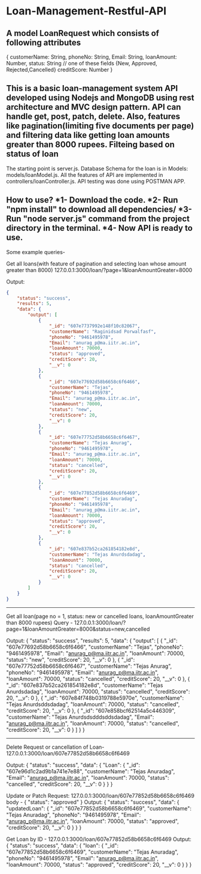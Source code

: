 # Loan-Management-Restful-API

## A model LoanRequest which consists of following attributes
{
  customerName: String,
  phoneNo: String,
  Email: String,
  loanAmount: Number,
  status: String  // one of these fields {New, Approved, Rejected,Cancelled}
  creditScore: Number 
}

## This is a basic loan-management system API developed using Nodejs and MongoDB using rest architecture and MVC design pattern. API can handle get, post, patch, delete. Also, features like pagination(limiting five documents per page) and filtering data like getting loan amounts greater than 8000 rupees. Filteing based on status of loan
The starting point is server.js. Database Schema for the loan is in Models: models/loanModel.js. All the features of API are implemented in controllers/loanController.js. API testing was done using POSTMAN APP.

How to use?
*1- Download the code.
*2- Run "npm install" to download all dependencies/
*3- Run "node server.js" command from the project directory in the terminal.
*4- Now API is ready to use.
--------------------------------------------------------------------------------------------------------------------------------------------
Some example queries-

Get all loans(with feature of pagination and selecting loan whose amount greater than 8000)
127.0.0.1:3000/loan/?page=1&loanAmountGreater=8000




Output:
```json
{
    "status": "success",
    "results": 5,
    "data": {
        "output": [
            {
                "_id": "607e7737992e148f10c82067",
                "customerName": "Raginidsad Porwalfasf",
                "phoneNo": "9461495978",
                "Email": "anurag_p@ma.iitr.ac.in",
                "loanAmount": 70000,
                "status": "approved",
                "creditScore": 20,
                "__v": 0
            },
            {
                "_id": "607e77692d58b6658c6f6466",
                "customerName": "Tejas",
                "phoneNo": "9461495978",
                "Email": "anurag_p@ma.iitr.ac.in",
                "loanAmount": 70000,
                "status": "new",
                "creditScore": 20,
                "__v": 0
            },
            {
                "_id": "607e77752d58b6658c6f6467",
                "customerName": "Tejas Anurag",
                "phoneNo": "9461495978",
                "Email": "anurag_p@ma.iitr.ac.in",
                "loanAmount": 70000,
                "status": "cancelled",
                "creditScore": 20,
                "__v": 0
            },
            {
                "_id": "607e77852d58b6658c6f6469",
                "customerName": "Tejas Anuradag",
                "phoneNo": "9461495978",
                "Email": "anurag_p@ma.iitr.ac.in",
                "loanAmount": 70000,
                "status": "approved",
                "creditScore": 20,
                "__v": 0
            },
            {
                "_id": "607e837b52ca261854182e8d",
                "customerName": "Tejas Anurdsdadag",
                "loanAmount": 70000,
                "status": "cancelled",
                "creditScore": 20,
                "__v": 0
            }
        ]
    }
}
```
----------------------------------------------------------------------------------------------------------------------------------------------
Get all loan(page no = 1, status: new or cancelled loans, loanAmountGreater than 8000 rupees)
Query - 127.0.0.1:3000/loan/?page=1&loanAmountGreater=8000&status=new,cancelled

Output:
{
    "status": "success",
    "results": 5,
    "data": {
        "output": [
            {
                "_id": "607e77692d58b6658c6f6466",
                "customerName": "Tejas",
                "phoneNo": "9461495978",
                "Email": "anurag_p@ma.iitr.ac.in",
                "loanAmount": 70000,
                "status": "new",
                "creditScore": 20,
                "__v": 0
            },
            {
                "_id": "607e77752d58b6658c6f6467",
                "customerName": "Tejas Anurag",
                "phoneNo": "9461495978",
                "Email": "anurag_p@ma.iitr.ac.in",
                "loanAmount": 70000,
                "status": "cancelled",
                "creditScore": 20,
                "__v": 0
            },
            {
                "_id": "607e837b52ca261854182e8d",
                "customerName": "Tejas Anurdsdadag",
                "loanAmount": 70000,
                "status": "cancelled",
                "creditScore": 20,
                "__v": 0
            },
            {
                "_id": "607e84f748b0319788e5970e",
                "customerName": "Tejas Anurdsddsdadag",
                "loanAmount": 70000,
                "status": "cancelled",
                "creditScore": 20,
                "__v": 0
            },
            {
                "_id": "607e858bcf62514a5c446309",
                "customerName": "Tejas Anurdsdsdddsddsdadag",
                "Email": "anurag_p@ma.iitr.ac.in",
                "loanAmount": 70000,
                "status": "cancelled",
                "creditScore": 20,
                "__v": 0
            }
        ]
    }
}

----------------------------------------------------------------------------------------------------------------------------
Delete Request or cancellation of Loan- 127.0.0.1:3000/loan/607e77852d58b6658c6f6469

Output:
{
    "status": "success",
    "data": {
        "Loan": {
            "_id": "607e96d1c2ad9b1a741e7e88",
            "customerName": "Tejas Anuradag",
            "Email": "anurag_p@ma.iitr.ac.in",
            "loanAmount": 70000,
            "status": "cancelled",
            "creditScore": 20,
            "__v": 0
        }
    }
}

Update or Patch Request: 127.0.0.1:3000/loan/607e77852d58b6658c6f6469
body - 
{
    "status": "approved"
}
Output:
{
    "status": "success",
    "data": {
        "updatedLoan": {
            "_id": "607e77852d58b6658c6f6469",
            "customerName": "Tejas Anuradag",
            "phoneNo": "9461495978",
            "Email": "anurag_p@ma.iitr.ac.in",
            "loanAmount": 70000,
            "status": "approved",
            "creditScore": 20,
            "__v": 0
        }
    }
}

Get Loan by ID - 127.0.0.1:3000/loan/607e77852d58b6658c6f6469
Output:
{
    "status": "success",
    "data": {
        "loan": {
            "_id": "607e77852d58b6658c6f6469",
            "customerName": "Tejas Anuradag",
            "phoneNo": "9461495978",
            "Email": "anurag_p@ma.iitr.ac.in",
            "loanAmount": 70000,
            "status": "approved",
            "creditScore": 20,
            "__v": 0
        }
    }
}



